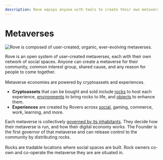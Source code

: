 ```yaml
---
description: Rove equips anyone with tools to create their own metaverse.
---
```


# Metaverses

![Rove is composed of user-created, organic, ever-evolving metaverses.](<../.gitbook/assets/Screen Shot 2022-01-14 at 2.29.31 PM.png>)

Rove is an open system of user-created metaverses, each with their own network of social spaces. Anyone can create a metaverse for their community, common interest group, shared cause, and any reason for people to come together. \
\
Metaverse economies are powered by cryptoassets and experiences.&#x20;

* **Cryptoassets** that can be bought and sold include [rocks](rocks/) to host each experience, [environments](environments.md) to bring rocks to life, and [objects](objects.md) to enhance them.&#x20;
* **Experiences** are created by Rovers across [social](../3d-websites/3d-templates.md), gaming, commerce, work, learning, and more.

Each metaverse is collectively [governed by its inhabitants](../user-owned/user-operated-governance.md). They decide how their metaverse is run, and how their digital economy works. The Founder is the first governor of that metaverse and can release control to the community by distributing rocks. \
\
Rocks are tradable locations where social spaces are built. Rock owners co-own and co-operate the metaverse they are are situated in.
